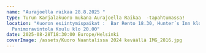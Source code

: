 ```yaml
---
name: "Aurajoella raikaa 28.8.2025 "
type: Turun Karjalakuoro mukana Aurajoella Raikaa  -tapahtumassa!
location: "Kuoron esiintymispaikat :  Bar Rento 18.30, Hunter´s Inn klo 19.00 ja
  Panimoravintola Koulu klo 20.00"
date: 2025-08-28T18:30:00 Europe/Helsinki
coverImage: /assets/Kuoro Naantalissa 2024 keväällä IMG_2816.jpg
---
```

